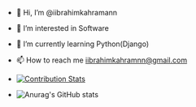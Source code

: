 - 👋 Hi, I’m @iibrahimkahramann
- 👀 I’m interested in Software
- 🌱 I’m currently learning Python(Django)
- 📫 How to reach me iibrahimkahramnn@gmail.com

- [![Contribution Stats](https://github-contribution-stats.vercel.app/api/?username=iibrahimkahramann)](https://github.com/iibrahimkahramann/github-contribution-stats/)

- ![Anurag's GitHub stats](https://github-readme-stats.vercel.app/api?username=iibrahimkahramann&theme=dark&show_icons=true)

<!---
iibrahimkahramann/iibrahimkahramann is a ✨ special ✨ repository because its `README.md` (this file) appears on your GitHub profile.
You can click the Preview link to take a look at your changes.
--->
